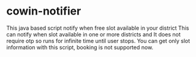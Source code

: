 # cowin-notifier
This java based script notify when free slot available in your district 
This can notify when slot available in one or more districts and It does not require otp so runs for infinite time until user stops.
You can get only slot information with this script, booking is not supported now.
